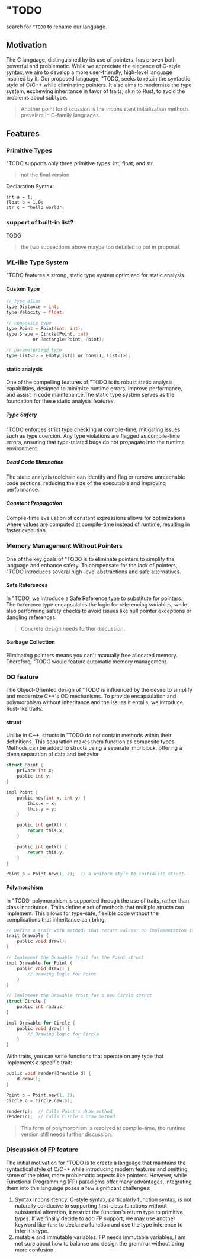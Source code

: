 # "TODO

search for `"TODO` to rename our language.

## Motivation

The C language, distinguished by its use of pointers, has proven both powerful and problematic. 
While we appreciate the elegance of C-style syntax, we aim to develop a more user-friendly, high-level language inspired by it. 
Our proposed language, "TODO, seeks to retain the syntactic style of C/C++ while eliminating pointers. 
It also aims to modernize the type system, eschewing inheritance in favor of traits, akin to Rust, to avoid the problems about subtype.

> Another point for discussion is the inconsistent initialization methods prevalent in C-family languages.

## Features

### Primitive Types

"TODO supports only three primitive types: int, float, and str. 
> not the final version.

Declaration Syntax:
```
int a = 1;
float b = 1.0;
str c = "hello world";
```

### support of built-in list?

TODO

> the two subsections above maybe too detailed to put in proposal.

###  ML-like Type System

"TODO features a strong, static type system optimized for static analysis. 

#### Custom Type

```c
// type alias
type Distance = int;
type Velocity = float;

// composite type
type Point = Point(int, int);
type Shape = Circle(Point, int) 
          or Rectangle(Point, Point);

// parameterized type
type List<T> = EmptyList() or Cons(T, List<T>);
```

#### static analysis

One of the compelling features of "TODO is its robust static analysis capabilities, designed to minimize runtime errors, improve performance, and assist in code maintenance.The static type system serves as the foundation for these static analysis features.

##### Type Safety

"TODO enforces strict type checking at compile-time, mitigating issues such as type coercion. 
Any type violations are flagged as compile-time errors, ensuring that type-related bugs do not propagate into the runtime environment.

##### Dead Code Elimination

The static analysis toolchain can identify and flag or remove unreachable code sections, reducing the size of the executable and improving performance.

##### Constant Propagation

Compile-time evaluation of constant expressions allows for optimizations where values are computed at compile-time instead of runtime, resulting in faster execution.

### Memory Management Without Pointers

One of the key goals of "TODO is to eliminate pointers to simplify the language and enhance safety. 
To compensate for the lack of pointers, "TODO introduces several high-level abstractions and safe alternatives.

#### Safe References

In "TODO, we introduce a Safe Reference type to substitute for pointers. The `Reference` type encapsulates the logic for referencing variables, while also performing safety checks to avoid issues like null pointer exceptions or dangling references.

> Concrete design needs further discussion.

#### Garbage Collection

Eliminating pointers means you can't manually free allocated memory. 
Therefore, "TODO would feature automatic memory management.

### OO feature

The Object-Oriented design of "TODO is influenced by the desire to simplify and modernize C++'s OO mechanisms. 
To provide encapsulation and polymorphism without inheritance and the issues it entails, we introduce Rust-like traits. 

#### struct

Unlike in C++, structs in "TODO do not contain methods within their definitions. 
This separation makes them function as composite types. 
Methods can be added to structs using a separate impl block, offering a clean separation of data and behavior.

```c
struct Point {
    private int x;
    public int y;
}

impl Point {
    public new(int x, int y) { 
        this.x = x;
        this.y = y;
    }

    public int getX() {
        return this.x;
    }

    public int getY() {
        return this.y;
    }
}

Point p = Point.new(1, 2);  // a uniform style to initialize struct.
```

#### Polymorphism

In "TODO, polymorphism is supported through the use of traits, rather than class inheritance. 
Traits define a set of methods that multiple structs can implement. This allows for type-safe, flexible code without the complications that inheritance can bring.

```c
// Define a trait with methods that return values; no implementation is given
trait Drawable {
    public void draw();
}

// Implement the Drawable trait for the Point struct
impl Drawable for Point {
    public void draw() {
        // Drawing logic for Point
    }
}

// Implement the Drawable trait for a new Circle struct
struct Circle {
    public int radius;
}

impl Drawable for Circle {
    public void draw() {
        // Drawing logic for Circle
    }
}
```

With traits, you can write functions that operate on any type that implements a specific trait:

```c
public void render(Drawable d) {
    d.draw();
}

Point p = Point.new(1, 2);
Circle c = Circle.new(5);

render(p);  // Calls Point's draw method
render(c);  // Calls Circle's draw method
```

> This form of polymorphism is resolved at compile-time, the runtime version still needs further discussion.

### Discussion of FP feature

The initial motivation for "TODO is to create a language that maintains the syntactical style of C/C++ while introducing modern features and omitting some of the older, more problematic aspects like pointers. 
However, while Functional Programming (FP) paradigms offer many advantages, integrating them into this language poses a few significant challenges:

1. Syntax Inconsistency: 
   C-style syntax, particularly function syntax, is not naturally conducive to supporting first-class functions without substantial alteration, it restrict the function's return type to primitive types.
   If we finally decide to add FP support, we may use another keyword like `func` to declare a function and use the type inference to infer it's type.
2. mutable and immutable variables:
   FP needs immutable variables, I am not sure about how to balance and design the grammar without bring more confusion.
